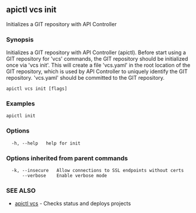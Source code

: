 ## apictl vcs init

Initializes a GIT repository with API Controller

### Synopsis

Initializes a GIT repository with API Controller (apictl). Before start using a GIT repository 
for 'vcs' commands, the GIT repository should be initialized once via 'vcs init'. This will create a file 'vcs.yaml'
in the root location of the GIT repository, which is used by API Controller  to uniquely identify the GIT repository. 
'vcs.yaml' should be committed to the GIT repository.

```
apictl vcs init [flags]
```

### Examples

```
apictl init
```

### Options

```
  -h, --help   help for init
```

### Options inherited from parent commands

```
  -k, --insecure   Allow connections to SSL endpoints without certs
      --verbose    Enable verbose mode
```

### SEE ALSO

* [apictl vcs](apictl_vcs.md)	 - Checks status and deploys projects

